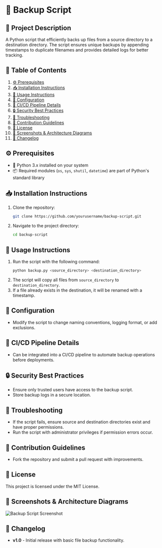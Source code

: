 # 📂 Backup Script

## 📌 Project Description
A Python script that efficiently backs up files from a source directory to a destination directory. The script ensures unique backups by appending timestamps to duplicate filenames and provides detailed logs for better tracking.

## 📖 Table of Contents
1. [⚙️ Prerequisites](#prerequisites)
2. [📥 Installation Instructions](#installation-instructions)
3. [📝 Usage Instructions](#usage-instructions)
4. [🔧 Configuration](#configuration)
5. [🚀 CI/CD Pipeline Details](#cicd-pipeline-details)
6. [🔒 Security Best Practices](#security-best-practices)
7. [🐞 Troubleshooting](#troubleshooting)
8. [🤝 Contribution Guidelines](#contribution-guidelines)
9. [📜 License](#license)
10. [📸 Screenshots & Architecture Diagrams](#screenshots--architecture-diagrams)
11. [📅 Changelog](#changelog)

## ⚙️ Prerequisites
- 🐍 Python 3.x installed on your system
- 📦 Required modules (`os`, `sys`, `shutil`, `datetime`) are part of Python's standard library

## 📥 Installation Instructions
1. Clone the repository:
   ```bash
   git clone https://github.com/yourusername/backup-script.git
   ```
2. Navigate to the project directory:
   ```bash
   cd backup-script
   ```

## 📝 Usage Instructions
1. Run the script with the following command:
   ```bash
   python backup.py <source_directory> <destination_directory>
   ```
2. The script will copy all files from `source_directory` to `destination_directory`.
3. If a file already exists in the destination, it will be renamed with a timestamp.

## 🔧 Configuration
- Modify the script to change naming conventions, logging format, or add exclusions.

## 🚀 CI/CD Pipeline Details
- Can be integrated into a CI/CD pipeline to automate backup operations before deployments.

## 🔒 Security Best Practices
- Ensure only trusted users have access to the backup script.
- Store backup logs in a secure location.

## 🐞 Troubleshooting
- If the script fails, ensure source and destination directories exist and have proper permissions.
- Run the script with administrator privileges if permission errors occur.

## 🤝 Contribution Guidelines
- Fork the repository and submit a pull request with improvements.

## 📜 License
This project is licensed under the MIT License.

## 📸 Screenshots & Architecture Diagrams
![Backup Script Screenshot](screenshot.png)

## 📅 Changelog
- **v1.0** - Initial release with basic file backup functionality.

